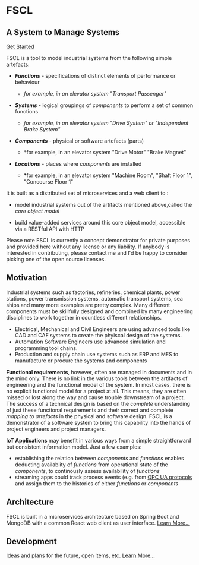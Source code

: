 # FSCL
## A System to Manage Systems

[Get Started](github/get-started.md)


FSCL is a tool to model industrial systems from the following simple artefacts:

* ***Functions*** - specifications of distinct elements of performance or behaviour
  * *for example, in an elevator system "Transport Passenger"*

* ***Systems***     - logical groupings of *components* to perform a set of common functions
  * *for example, in an elevator system "Drive System" or "Independent Brake System"*

* ***Components***  - physical or software artefacts (parts)
  * *for example, in an elevator system "Drive Motor" "Brake Magnet"

* ***Locations***   - places where *components* are installed
  * *for example, in an elevator system "Machine Room", "Shaft Floor 1", "Concourse Floor 1"

It is built as a distributed set of microservices and a web client to :

* model industrial systems out of the artifacts mentioned above,called the *core object model*

* build value-added services around this core object model, accessible via a RESTful API with HTTP
      
Please note FSCL is currently a concept demonstrator for private purposes and provided here without any license or any liability. If anybody is interested in contributing, please contact me and I'd be happy to consider picking one of the open source licenses.

## Motivation
Industrial systems such as factories, refineries, chemical plants, power stations, power transmission systems, automatic transport systems, sea ships and many more examples are pretty complex. Many different components must be skillfully designed and combined by many engineering disciplines to work together in countless different relationships.
- Electrical,  Mechanical and Civil Engineers are using advanced tools like CAD and CAE systems to create the phyiscal design of the systems.
- Automation Software Engineers use advanced simulation and programming tool chains.
- Production and supply chain use systems such as ERP and MES to manufacture or procure the systems and components

**Functional requirements**, however, often are managed in documents and in the mind only. There is no link in the various tools between the artifacts of engineering and the functional model of the system. In most cases, there is no explicit functional model for a project at all. This means, they are often missed or lost along the way and cause trouble downstream of a project.
The success of a technical design is based on the *complete* understanding of just these functional requirements and their correct and complete *mapping to artefacts* in the physical and software design. FSCL is a demonstrator of a software system to bring this capability into the hands of project engineers and project managers.

**IoT Applications** may benefit in various ways from a simple straightforward but consistent information model. Just a few examples:
- establishing the relation between *components* and *functions* enables deducting availablity of *functions* from operational state of the *components*, to continously assess availability of *functions*
- streaming apps could track process events (e.g. from [OPC UA protocols](https://opcfoundation.org/about/opc-technologies/opc-ua/) and assign them to the histories of either *functions* or *components*

## Architecture
FSCL is built in a microservices architecture based on Spring Boot and MongoDB with a common React web client as user interface. [Learn More...](github/architecture.md)

## Development
Ideas and plans for the future, open items, etc. [Learn More...](github/development.md)
